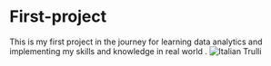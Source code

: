 # First-project
This is my first project in the journey for learning data analytics and implementing my skills and knowledge in real world .
<img src="panigalev4.jpg" alt="Italian Trulli">
